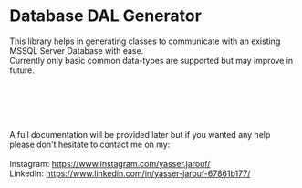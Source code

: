 # Database DAL Generator

This library helps in generating classes to communicate with an existing MSSQL Server Database with ease.
<br/>
Currently only basic common data-types are supported but may improve in future.

<br/>
<br/>
<br/>
<br/>


A full documentation will be provided later but if you wanted any help please don't hesitate to contact me on my:
<br/>
<br/>
Instagram: https://www.instagram.com/yasser.jarouf/
<br/>
LinkedIn: https://www.linkedin.com/in/yasser-jarouf-67861b177/


